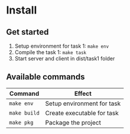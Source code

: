 # Install

## Get started

1. Setup environment for task 1: `make env` 
2. Compile the task 1: `make task` 
3. Start server and client in dist/task1 folder

## Available commands

|   Command                     |   Effect                                    |
| ----------------------------- | ------------------------------------------- |
| `make env` | Setup environment for task|
| `make build` | Create executable for task|
| `make pkg` | Package the project|

	


